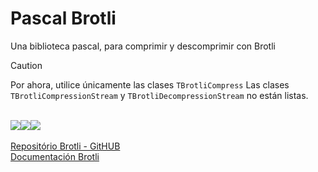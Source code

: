 # Pascal Brotli

Una biblioteca pascal, para comprimir y descomprimir con Brotli


> [!CAUTION]
>  Por ahora, utilice únicamente las clases `TBrotliCompress`
>  Las clases `TBrotliCompressionStream` y `TBrotliDecompressionStream` no están listas.

\
<a href=".\READMEPT.md"><img src="https://img.shields.io/badge/Traduzir-PT--BR-blue" /></a><a href=".\READMEES.md"><img src="https://img.shields.io/badge/Traducir-ES--ES-blue" /></a><a href=".\README.md"><img src="https://img.shields.io/badge/Translate-EN--US-blue" /></a>\
\
<a href="https://github.com/google/brotli/tree/master">Repositório Brotli - GitHUB</a>\
<a href="https://www.brotli.org">Documentación Brotli</a>